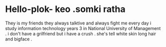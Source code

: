 # Hello-plok- keo .somki ratha 
They is my friends they always talktive and always fight me every day 
i study information technology years 3 in National University of Management .
i don't have a grilfriend but i have a crush . she's  tell white skin long hair and bigface .

